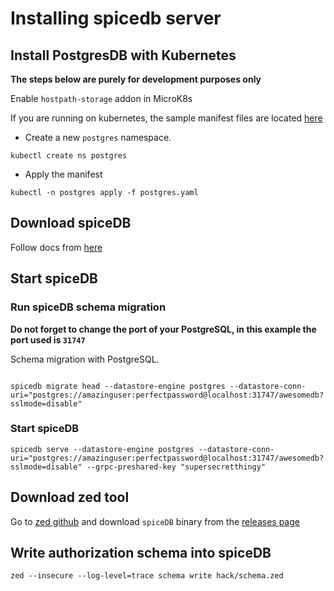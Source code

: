 # Installing spicedb server

## Install PostgresDB with Kubernetes

**The steps below are purely for development purposes only**

Enable `hostpath-storage` addon in MicroK8s

If you are running on kubernetes, the sample manifest files are located [here](manifest/postgres/postgres.yaml)

* Create a new `postgres` namespace.  

```shell
kubectl create ns postgres
```

* Apply the manifest

```shell
kubectl -n postgres apply -f postgres.yaml
```

## Download spiceDB

Follow docs from [here](https://github.com/authzed/spicedb#installing-spicedb)

## Start spiceDB

### Run spiceDB schema migration

**Do not forget to change the port of your PostgreSQL, in this example the port used is `31747`**

Schema migration with PostgreSQL.

```shell

spicedb migrate head --datastore-engine postgres --datastore-conn-uri="postgres://amazinguser:perfectpassword@localhost:31747/awesomedb?sslmode=disable"
```

### Start spiceDB

```shell
spicedb serve --datastore-engine postgres --datastore-conn-uri="postgres://amazinguser:perfectpassword@localhost:31747/awesomedb?sslmode=disable" --grpc-preshared-key "supersecretthingy"
```

## Download zed tool

Go to [zed github](https://github.com/authzed/zed) and download `spiceDB` binary from the [releases page](https://github.com/authzed/zed/releases)

## Write authorization schema into spiceDB

``` shell
zed --insecure --log-level=trace schema write hack/schema.zed
```
